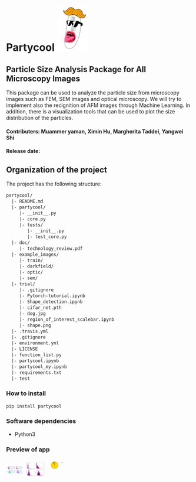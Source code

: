 # Partycool <img src="/example_images/partycool_super_smaller.jpg">
## Particle Size Analysis Package for All Microscopy Images 
This package can be used to analyze the particle size from microscopy images such as FEM, SEM images and optical microscopy.
We will try to implement also the recignition of AFM images through Machine Learning.
In addition, there is a visualization tools that can be used to plot the size distribution of the particles.
#### Contributers: Muammer yaman, Ximin Hu, Margherita Taddei, Yangwei Shi
#### Release date:

## Organization of the project
The project has the following structure:
   
   
    partycool/
      |- README.md
      |- partycool/
         |- __init__.py
         |- core.py
         |- tests/
            |- __init__.py
            |- test_core.py
      |- doc/
         |- technology_review.pdf
      |- example_images/
         |- train/
         |- darkfield/
         |- optic/
         |- sem/
      |- trial/
         |- .gitignore
         |- Pytorch-tutorial.ipynb
         |- Shape_detection.ipynb
         |- cifar_net.pth
         |- dog.jpg
         |- region_of_interest_scalebar.ipynb
         |- shape.png 
      |- .travis.yml
      |- .gitignore
      |- environment.yml
      |- LICENSE
      |- function_list.py
      |- partycool.ipynb    
      |- partycool_my.ipynb
      |- requirements.txt
      |- test


### How to install
```
pip install partycool
```
### Software dependencies
* Python3
### Preview of app
<img align="center" src="/example_images/distribution.png" width="50"> <img align="center" src="/example_images/noninteractive.png" width="50">
<img src="/example_images/pie.png" width="50">

